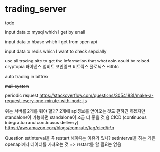 # trading_server


todo

input data to mysql which I get by email

input data to hbase which I get from open api

input data to redis which I want to check sepcially



use all trading site to get the information that what coin could be raised.
cryptopia 
바이낸스
업비트
코인링크
비트렉스
폴로닉스 
Hitbtc

auto trading in bittrex

~~mail system~~

periodic request
https://stackoverflow.com/questions/30541831/make-a-request-every-one-minute-with-node-js

위는 서버를 2개를 둬야 할까? 2개에 api정보를 얻어오는 것도 편하긴 하겠지만 standalone이 가능하면 standalone이 조금 더 좋을 것 음
CICD (continuous integration and continuous delivery)
https://aws.amazon.com/blogs/compute/tag/cicd/\r\n


Question
setInterval을 꼭 restart 해야하는 이유가 있나?
setInterval을 하는 거은 openapi에서 데이터를 가져오는 것 => restart를 할 필요는 없음